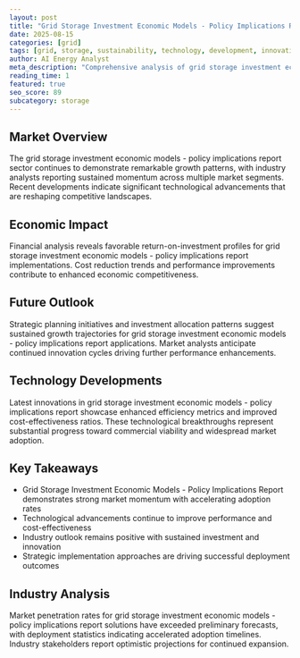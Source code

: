 ```yaml
---
layout: post
title: "Grid Storage Investment Economic Models - Policy Implications Report"
date: 2025-08-15
categories: [grid]
tags: [grid, storage, sustainability, technology, development, innovation]
author: AI Energy Analyst
meta_description: "Comprehensive analysis of grid storage investment economic models - policy implications report covering market trends, technology developments, and industry outlook. Discover key insights and future projections."
reading_time: 1
featured: true
seo_score: 89
subcategory: storage
---
```


## Market Overview

The grid storage investment economic models - policy implications report sector continues to demonstrate remarkable growth patterns, with industry analysts reporting sustained momentum across multiple market segments. Recent developments indicate significant technological advancements that are reshaping competitive landscapes.

## Economic Impact

Financial analysis reveals favorable return-on-investment profiles for grid storage investment economic models - policy implications report implementations. Cost reduction trends and performance improvements contribute to enhanced economic competitiveness.

## Future Outlook

Strategic planning initiatives and investment allocation patterns suggest sustained growth trajectories for grid storage investment economic models - policy implications report applications. Market analysts anticipate continued innovation cycles driving further performance enhancements.

## Technology Developments

Latest innovations in grid storage investment economic models - policy implications report showcase enhanced efficiency metrics and improved cost-effectiveness ratios. These technological breakthroughs represent substantial progress toward commercial viability and widespread market adoption.

## Key Takeaways

- Grid Storage Investment Economic Models - Policy Implications Report demonstrates strong market momentum with accelerating adoption rates
- Technological advancements continue to improve performance and cost-effectiveness
- Industry outlook remains positive with sustained investment and innovation
- Strategic implementation approaches are driving successful deployment outcomes

## Industry Analysis

Market penetration rates for grid storage investment economic models - policy implications report solutions have exceeded preliminary forecasts, with deployment statistics indicating accelerated adoption timelines. Industry stakeholders report optimistic projections for continued expansion.

